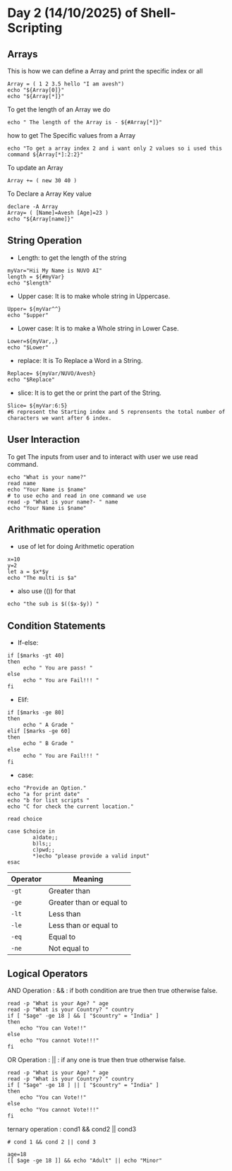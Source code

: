 # Day 2 (14/10/2025) of Shell-Scripting    
## Arrays  
This is how we can define a Array and print the specific index or all

```
Array = ( 1 2 3.5 hello "I am avesh")
echo "${Array[0]}"
echo "${Array[*]}"
```

To get the length of an Array we do  

```
echo " The length of the Array is - ${#Array[*]}"
```

how to get The Specific values from a Array  

```
echo "To get a array index 2 and i want only 2 values so i used this command ${Array[*]:2:2}"
```

To update an Array  
```
Array += ( new 30 40 )
```
To Declare a Array Key value  
```
declare -A Array
Array= ( [Name]=Avesh [Age]=23 )
echo "${Array[name]}"
```
## String Operation  
* Length: to get the length of the string
```
myVar="Hii My Name is NUVO AI"
length = ${#myVar}
echo "$length"
```

* Upper case: It is  to make whole string in Uppercase.
```
Upper= ${myVar^^}
echo "$upper"
```

* Lower case: It is to make a Whole string in Lower Case.
```
Lower=${myVar,,}
echo "$Lower"
```

* replace: It is To Replace a Word in a String.
```
Replace= ${myVar/NUVO/Avesh}
echo "$Replace"
```

* slice: It is to get the or print the part of the String.
```
Slice= ${myVar:6:5}
#6 represent the Starting index and 5 reprensents the total number of characters we want after 6 index.
```
## User Interaction  
To get  The inputs from user and to interact with user we use read command.  
```
echo "What is your name?"
read name
echo "Your Name is $name"
# to use echo and read in one command we use
read -p "What is your name?- " name
echo "Your Name is $name"
```
## Arithmatic operation  
* use of let for doing Arithmetic operation
```
x=10
y=2
let a = $x*$y
echo "The multi is $a"
```

* also use (()) for that
```
echo "the sub is $(($x-$y)) "
```
## Condition Statements  
* If-else:
```
if [$marks -gt 40]
then
     echo " You are pass! "
else
     echo " You are Fail!!! "
fi
```
* Elif:
```
if [$marks -ge 80]
then
     echo " A Grade "
elif [$marks -ge 60]
then
     echo " B Grade "
else
     echo " You are Fail!!! "
fi
```
* case:
```
echo "Provide an Option."
echo "a for print date"
echo "b for list scripts "
echo "C for check the current location." 

read choice

case $choice in
        a)date;;
        b)ls;;
        c)pwd;;
        *)echo "please provide a valid input"
esac
```

| Operator | Meaning                  |
|-----------|--------------------------|
| `-gt`     | Greater than             |
| `-ge`     | Greater than or equal to |
| `-lt`     | Less than                |
| `-le`     | Less than or equal to    |
| `-eq`     | Equal to                 |
| `-ne`     | Not equal to             |

## Logical Operators  
AND Operation : && : if both condition are true then true otherwise false.    
```
read -p "What is your Age? " age
read -p "What is your Country? " country
if [ "$age" -ge 18 ] && [ "$country" = "India" ]
then
    echo "You can Vote!!"
else
    echo "You cannot Vote!!!"
fi

```
OR Operation : || : if any one is true then true otherwise false.  
```
read -p "What is your Age? " age
read -p "What is your Country? " country
if [ "$age" -ge 18 ] || [ "$country" = "India" ]
then
    echo "You can Vote!!"
else
    echo "You cannot Vote!!!"
fi

```
ternary operation : cond1 && cond2 || cond3  
```
# cond 1 && cond 2 || cond 3

age=18
[[ $age -ge 18 ]] && echo "Adult" || echo "Minor"
```
